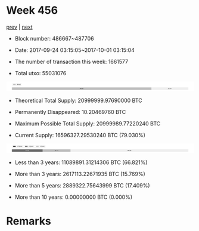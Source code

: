 # Week 456

[prev](week0455.md) | [next](week0457.md)

- Block number: 486667~487706

- Date: 2017-09-24 03:15:05~2017-10-01 03:15:04

- The number of transaction this week: 1661577

- Total utxo: 55031076

![](../images/mined_week0456.png)

- Theoretical Total Supply: 20999999.97690000 BTC

- Permanently Disappeared: 10.20469760 BTC

- Maximum Possible Total Supply: 20999989.77220240 BTC

- Current Supply: 16596327.29530240 BTC (79.030%)

![](../images/year_week0456.png)


- Less than 3 years: 11089891.31214306 BTC (66.821%)

- More than 3 years: 2617113.22671935 BTC (15.769%)

- More than 5 years: 2889322.75643999 BTC (17.409%)

- More than 10 years: 0.00000000 BTC (0.000%)

# Remarks

